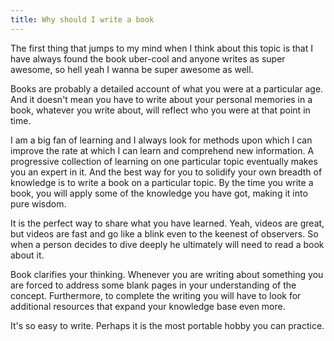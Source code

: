 ```yaml
---
title: Why should I write a book
---
```


  The first thing that jumps to my mind when I think about this topic is that I have always found the book uber-cool and anyone writes as super awesome, so hell yeah I wanna be super awesome as well.

Books are probably a detailed account of what you were at a particular age.  And it doesn't mean you have to write about your personal memories in a book, whatever you write about, will reflect who you were at that point in time.

I am a big fan of learning and I always look for methods upon which  I can improve the rate at which I can learn and comprehend new information. A progressive collection of learning on one particular topic eventually makes you an expert in it. And the best way for you to solidify your own breadth of knowledge is to write a book on a particular topic. By the time you write a book, you will apply some of the knowledge you have got, making it into pure wisdom.

It is the perfect way to share what you have learned. Yeah, videos are great, but videos are fast and go like a blink even to the keenest of observers. So when a person decides to dive deeply he ultimately will need to read a book about it. 

Book clarifies your thinking. Whenever you are writing about something you are forced to address some blank pages in your understanding of the concept. Furthermore, to complete the writing you will have to look for additional resources that expand your knowledge base even more.

It's so easy to write. Perhaps it is the most portable hobby you can practice.



